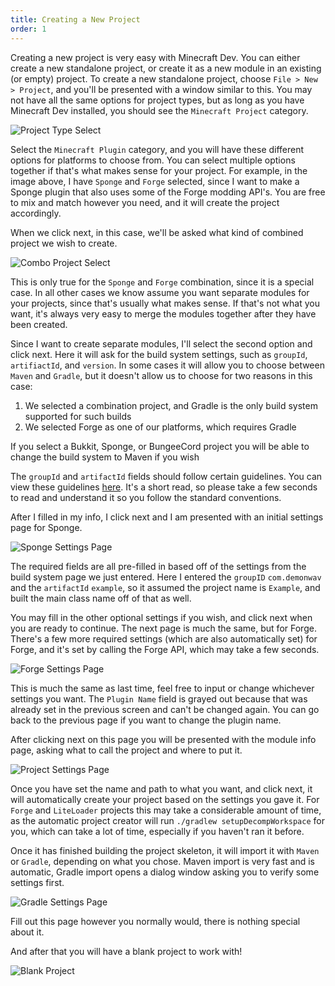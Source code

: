 ```yaml
---
title: Creating a New Project
order: 1
---
```


Creating a new project is very easy with Minecraft Dev. You can either create a new standalone project, or
create it as a new module in an existing (or empty) project. To create a new standalone project, choose
`File > New > Project`, and you'll be presented with a window similar to this. You may not have all the same options for
project types, but as long as you have Minecraft Dev installed, you should see the `Minecraft Project`
category.

![Project Type Select](/assets/gettingstarted/projecttype.png)

Select the `Minecraft Plugin` category, and you will have these different options for platforms to choose from. You can
select multiple options together if that's what makes sense for your project. For example, in the image above, I have
`Sponge` and `Forge` selected, since I want to make a Sponge plugin that also uses some of the Forge modding API's. You
are free to mix and match however you need, and it will create the project accordingly.

When we click next, in this case, we'll be asked what kind of combined project we wish to create.

![Combo Project Select](/assets/gettingstarted/comboproject.png)

This is only true for the `Sponge` and `Forge` combination, since it is a special case. In all other cases we know
assume you want separate modules for your projects, since that's usually what makes sense. If that's not what you want,
it's always very easy to merge the modules together after they have been created.

Since I want to create separate modules, I'll select the second option and click next. Here it will ask for the build
system settings, such as `groupId`, `artifiactId`, and `version`. In some cases it will allow you to choose between
`Maven` and `Gradle`, but it doesn't allow us to choose for two reasons in this case:

 1. We selected a combination project, and Gradle is the only build system supported for such builds
 2. We selected Forge as one of our platforms, which requires Gradle
 
If you select a Bukkit, Sponge, or BungeeCord project you will be able to change the build system to Maven if you wish

The `groupId` and `artifactId` fields should follow certain guidelines. You can view these guidelines
[here](https://maven.apache.org/guides/mini/guide-naming-conventions.html). It's a short read, so please take a few
seconds to read and understand it so you follow the standard conventions.

After I filled in my info, I click next and I am presented with an initial settings page for Sponge.

![Sponge Settings Page](/assets/gettingstarted/spongesettings.png)

The required fields are all pre-filled in based off of the settings from the build system page we just entered. Here I
entered the `groupID` `com.demonwav` and the `artifactId` `example`, so it assumed the project name is `Example`, and
built the main class name off of that as well.

You may fill in the other optional settings if you wish, and click next when you are ready to continue. The next page
is much the same, but for Forge. There's a few more required settings (which are also automatically set) for Forge,
and it's set by calling the Forge API, which may take a few seconds.

![Forge Settings Page](/assets/gettingstarted/forgesettings.png)

This is much the same as last time, feel free to input or change whichever settings you want. The `Plugin Name` field is
grayed out because that was already set in the previous screen and can't be changed again. You can go back to the
previous page if you want to change the plugin name.

After clicking next on this page you will be presented with the module info page, asking what to call the project and
where to put it.

![Project Settings Page](/assets/gettingstarted/projectsettings.png)

Once you have set the name and path to what you want, and click next, it will automatically create your project based
on the settings you gave it. For `Forge` and `LiteLoader` projects this may take a considerable amount of time, as the
automatic project creator will run `./gradlew setupDecompWorkspace` for you, which can take a lot of time, especially
if you haven't ran it before.

Once it has finished building the project skeleton, it will import it with `Maven` or `Gradle`, depending on what you
chose. Maven import is very fast and is automatic, Gradle import opens a dialog window asking you to verify some
settings first.

![Gradle Settings Page](/assets/gettingstarted/gradlesettings.png)

Fill out this page however you normally would, there is nothing special about it.

And after that you will have a blank project to work with!

![Blank Project](/assets/gettingstarted/blankproject.png)
